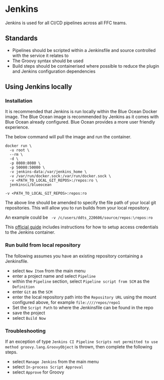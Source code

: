 # Jenkins
Jenkins is used for all CI/CD pipelines across all FFC teams.

## Standards
- Pipelines should be scripted within a Jenkinsfile and source controlled with the service it relates to
- The Groovy syntax should be used
- Build steps should be containerised where possible to reduce the plugin and Jenkins configuration dependencies

## Using Jenkins locally
### Installation
It is recommended that Jenkins is run locally within the Blue Ocean Docker image.  The Blue Ocean image is recommended by Jenkins as it comes with Blue Ocean already configured.  Blue Ocean provides a more user friendly experience.

The below command will pull the image and run the container.

```
docker run \
  -u root \
  --rm \
  -d \
  -p 8080:8080 \
  -p 50000:50000 \
  -v jenkins-data:/var/jenkins_home \
  -v /var/run/docker.sock:/var/run/docker.sock \
  -v <PATH_TO_LOCAL_GIT_REPOS>:/repos:ro \
  jenkinsci/blueocean
```

`-v <PATH_TO_LOCAL_GIT_REPOS>:repos:ro`  

The above line should be amended to specify the file path of your local git repositories.  This will allow you to run builds from your local repository.

An example could be ` -v /c/users/ddts_220606/source/repos:\repos:ro`  

This [official guide](https://jenkins.io/doc/book/installing/) includes instructions for how to setup access credentials to the Jenkins container.

### Run build from local repository
The following assumes you have an existing repository containing a Jenkinsfile.  

- select `New Item` from the main menu
- enter a project name and select `Pipeline`
- within the `Pipeline` section, select `Pipeline script from SCM` as the `Definition`
- enter `Git` as the `SCM`
- enter the local repository path into the `Repository URL` using the mount configured above, for example `file:////repos/repo1`
- Set the `Script Path` to where the Jenkinsfile can be found in the repo
- save the project
- select `Build Now`

### Troubleshooting

If an exception of type `Jenkins CI Pipeline Scripts not permitted to use method groovy.lang.GroovyObject` is thrown, then complete the following steps.

- select `Manage Jenkins` from the main menu
- select `In-process Script Approval`
- select `Approve` for Groovy

